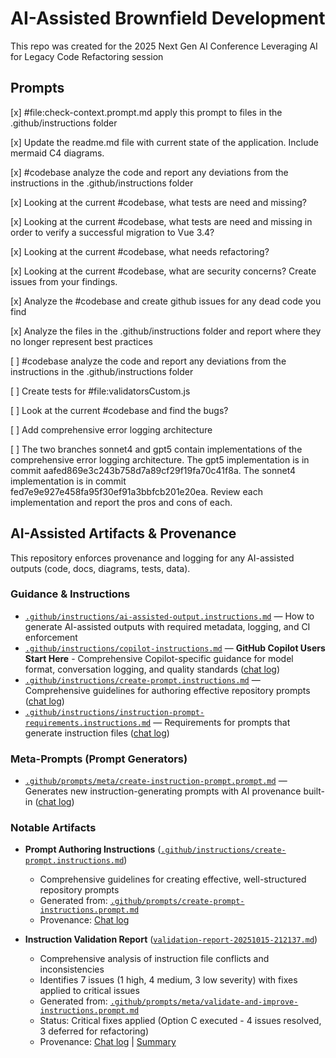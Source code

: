 # AI-Assisted Brownfield Development

This repo was created for the 2025 Next Gen AI Conference Leveraging AI for Legacy Code Refactoring session

## Prompts

[x] #file:check-context.prompt.md apply this prompt to files in the .github/instructions folder

[x] Update the readme.md file with current state of the application. Include mermaid C4 diagrams.

[x] #codebase analyze the code and report any deviations from the instructions in the .github/instructions folder

[x] Looking at the current #codebase, what tests are need and missing?

[x] Looking at the current #codebase, what tests are need and missing in order to verify a successful migration to Vue 3.4?

[x] Looking at the current #codebase, what needs refactoring?

[x] Looking at the current #codebase, what are security concerns? Create issues from your findings.

[x] Analyze the #codebase and create github issues for any dead code you find

[x] Analyze the files in the .github/instructions folder and report where they no longer represent best practices

[ ] #codebase analyze the code and report any deviations from the instructions in the .github/instructions folder

[ ] Create tests for #file:validatorsCustom.js

[ ] Look at the current #codebase and find the bugs?

[ ] Add comprehensive error logging architecture

[ ] The two branches sonnet4 and gpt5 contain implementations of the comprehensive error logging architecture. The gpt5 implementation is in commit aafed869e3c243b758d7a89cf29f19fa70c41f8a. The sonnet4 implementation is in commit fed7e9e927e458fa95f30ef91a3bbfcb201e20ea. Review each implementation and report the pros and cons of each.

## AI-Assisted Artifacts & Provenance

This repository enforces provenance and logging for any AI-assisted outputs (code, docs, diagrams, tests, data).

### Guidance & Instructions

- [`.github/instructions/ai-assisted-output.instructions.md`](.github/instructions/ai-assisted-output.instructions.md) — How to generate AI-assisted outputs with required metadata, logging, and CI enforcement
- [`.github/instructions/copilot-instructions.md`](.github/instructions/copilot-instructions.md) — **GitHub Copilot Users Start Here** - Comprehensive Copilot-specific guidance for model format, conversation logging, and quality standards ([chat log](ai-logs/2025/10/15/create-prompt-instructions-2025-10-15/conversation.md))
- [`.github/instructions/create-prompt.instructions.md`](.github/instructions/create-prompt.instructions.md) — Comprehensive guidelines for authoring effective repository prompts ([chat log](ai-logs/2025/10/15/create-prompt-instructions-2025-10-15/conversation.md))
- [`.github/instructions/instruction-prompt-requirements.instructions.md`](.github/instructions/instruction-prompt-requirements.instructions.md) — Requirements for prompts that generate instruction files ([chat log](ai-logs/2025/10/15/create-prompt-instructions-2025-10-15/conversation.md))

### Meta-Prompts (Prompt Generators)

- [`.github/prompts/meta/create-instruction-prompt.prompt.md`](.github/prompts/meta/create-instruction-prompt.prompt.md) — Generates new instruction-generating prompts with AI provenance built-in ([chat log](ai-logs/2025/10/15/create-prompt-instructions-2025-10-15/conversation.md))

### Notable Artifacts

- **Prompt Authoring Instructions** ([`.github/instructions/create-prompt.instructions.md`](.github/instructions/create-prompt.instructions.md))
  - Comprehensive guidelines for creating effective, well-structured repository prompts
  - Generated from: [`.github/prompts/create-prompt-instructions.prompt.md`](.github/prompts/create-prompt-instructions.prompt.md)
  - Provenance: [Chat log](ai-logs/2025/10/15/create-prompt-instructions-2025-10-15/conversation.md)

- **Instruction Validation Report** ([`validation-report-20251015-212137.md`](validation-report-20251015-212137.md))
  - Comprehensive analysis of instruction file conflicts and inconsistencies
  - Identifies 7 issues (1 high, 4 medium, 3 low severity) with fixes applied to critical issues
  - Generated from: [`.github/prompts/meta/validate-and-improve-instructions.prompt.md`](.github/prompts/meta/validate-and-improve-instructions.prompt.md)
  - Status: Critical fixes applied (Option C executed - 4 issues resolved, 3 deferred for refactoring)
  - Provenance: [Chat log](ai-logs/2025/10/15/validate-improve-instructions-20251015-212137/conversation.md) | [Summary](ai-logs/2025/10/15/validate-improve-instructions-20251015-212137/summary.md)
